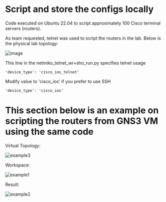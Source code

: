 # Script and store the configs locally

Code executed on Ubuntu 22.04 to script approximately 100 Cisco terminal servers (routers).

As team requested, telnet was used to script the routers in the lab. Below is the physical lab topology:

![image](https://user-images.githubusercontent.com/128099142/233894228-dbb6538b-ac53-4065-860b-3afb16e1979c.png)

This line in the netmiko_telnet_wr+sho_run.py specifies telnet usage
```
'device_type': 'cisco_ios_telnet'
```

Modify value to 'cisco_ios' if you prefer to use SSH
```
'device_type': 'cisco_ios'
```

# This section below is an example on scripting the routers from GNS3 VM using the same code

Virtual Topology:

![example3](https://github.com/tuanlamit/python-netmiko-script-1/assets/128099142/d9dab8e1-a801-46da-82c6-38c01a5df168)


Workspace:

![example1](https://github.com/tuanlamit/python-netmiko-script-1/assets/128099142/12835855-ea8f-4c3c-af51-78d39e86f6d9)

Result:

![example2](https://github.com/tuanlamit/python-netmiko-script-1/assets/128099142/e3b27d2b-6e83-4ba1-80d1-a5d590c786d2)

